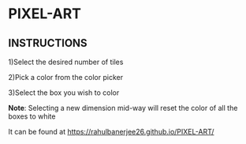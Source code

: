 # PIXEL-ART
## INSTRUCTIONS
1)Select the desired number of tiles 

2)Pick a color from the color picker

3)Select the box you wish to color 


**Note**: Selecting a new dimension mid-way will reset the color of all the boxes to white 

It can be found at https://rahulbanerjee26.github.io/PIXEL-ART/
